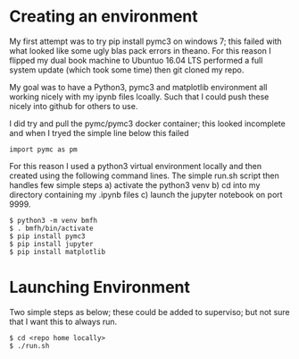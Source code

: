 
Creating an environment
=======================

My first attempt was to try pip install pymc3 on windows 7; this failed with what looked like some ugly blas pack errors in theano. For this reason I flipped my dual book machine to Ubuntuo 16.04 LTS performed a full system update (which took some time) then git cloned my repo.

My goal was to have a Python3, pymc3 and matplotlib environment all working nicely with my ipynb files lcoally. Such that I could push these nicely into github for others to use.

I did try and pull the pymc/pymc3 docker container; this looked incomplete and when I tryed the simple line below this failed

```
import pymc as pm
```

For this reason I used a python3 virtual environment locally and then created using the following command lines. The simple run.sh script then handles few simple steps a) activate the python3 venv b) cd into my directory containing my .ipynb files c) launch the jupyter notebook on port 9999.


```
$ python3 -m venv bmfh
$ . bmfh/bin/activate
$ pip install pymc3
$ pip install jupyter
$ pip install matplotlib
```

Launching Environment
=====================

Two simple steps as below; these could be added to superviso; but not sure that I want this to always run.

```
$ cd <repo home locally>
$ ./run.sh
````
